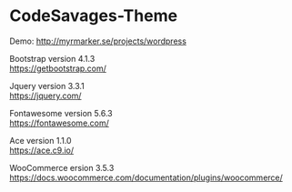 # CodeSavages-Theme

Demo: http://myrmarker.se/projects/wordpress


Bootstrap version 4.1.3<br>
https://getbootstrap.com/

Jquery version 3.3.1<br>
https://jquery.com/

Fontawesome version 5.6.3<br>
https://fontawesome.com/

Ace version 1.1.0<br>
https://ace.c9.io/

WooCommerce ersion 3.5.3<br>
https://docs.woocommerce.com/documentation/plugins/woocommerce/
